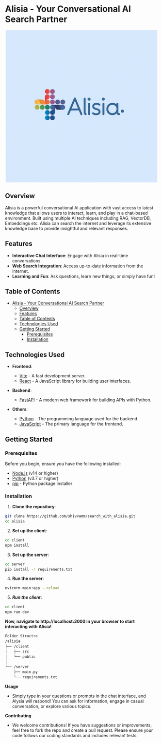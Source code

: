 # Alisia - Your Conversational AI Search Partner

<div style="text-align: center;">
  <img src="client/public/template.png" alt="Alisia Logo" style="max-width: 100%; height: auto;" />
</div>


## Overview

Alisia is a powerful conversational AI application with vast access to latest knowledge that allows users to interact, learn, and play in a chat-based environment. Built using multiple AI techniques including RAG, VectorDB, Embeddings etc. Alisia can search the internet and leverage its extensive knowledge base to provide insightful and relevant responses.

## Features

- **Interactive Chat Interface**: Engage with Alisia in real-time conversations.
- **Web Search Integration**: Access up-to-date information from the internet.
- **Learning and Fun**: Ask questions, learn new things, or simply have fun!

## Table of Contents

- [Alisia - Your Conversational AI Search Partner](#alisia---your-conversational-ai-search-partner)
  - [Overview](#overview)
  - [Features](#features)
  - [Table of Contents](#table-of-contents)
  - [Technologies Used](#technologies-used)
  - [Getting Started](#getting-started)
    - [Prerequisites](#prerequisites)
    - [Installation](#installation)

## Technologies Used

- **Frontend**:

  - [Vite](https://vitejs.dev/) - A fast development server.
  - [React](https://reactjs.org/) - A JavaScript library for building user interfaces.

- **Backend**:
  - [FastAPI](https://fastapi.tiangolo.com/) - A modern web framework for building APIs with Python.
- **Others**:
  - [Python](https://www.python.org/) - The programming language used for the backend.
  - [JavaScript](https://developer.mozilla.org/en-US/docs/Web/JavaScript) - The primary language for the frontend.

## Getting Started

### Prerequisites

Before you begin, ensure you have the following installed:

- [Node.js](https://nodejs.org/) (v14 or higher)
- [Python](https://www.python.org/downloads/) (v3.7 or higher)
- [pip](https://pip.pypa.io/en/stable/) - Python package installer

### Installation

1. **Clone the repository**:

```bash
git clone https://github.com/shivvamm/search_with_alisia.git
cd alisia
```

2. **Set up the client**:

```bash
cd client
npm install
```

3. **Set up the server**:

```bash
cd server
pip install -r requirements.txt
```

4. **Run the server**:

```bash
uvicorn main:app --reload
```

5. **_Run the client_**:

```bash
cd client
npm run dev
```

**Now, navigate to http://localhost:3000 in your browser to start interacting with Alisia!**

```bash
Folder Structre
/alisia
├── /client
│   ├── src
│   └── public
│
└── /server
    ├── main.py
    └── requirements.txt
```

**Usage**

- Simply type in your questions or prompts in the chat interface, and Alysia will respond! You can ask for information, engage in casual conversation, or explore various topics.

**Contributing**

- We welcome contributions! If you have suggestions or improvements, feel free to fork the repo and create a pull request. Please ensure your code follows our coding standards and includes relevant tests.
